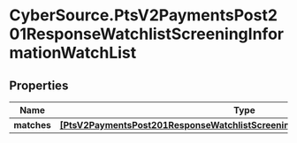 # CyberSource.PtsV2PaymentsPost201ResponseWatchlistScreeningInformationWatchList

## Properties
Name | Type | Description | Notes
------------ | ------------- | ------------- | -------------
**matches** | [**[PtsV2PaymentsPost201ResponseWatchlistScreeningInformationWatchListMatches]**](PtsV2PaymentsPost201ResponseWatchlistScreeningInformationWatchListMatches.md) |  | [optional] 


